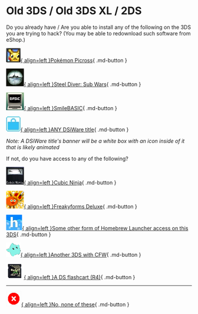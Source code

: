 # Old 3DS / Old 3DS XL / 2DS

Do you already have / Are you able to install any of the following on the 3DS you are trying to hack? (You may be able to redownload such software from eShop.)

[![Image](/images/seventeen/picross.jpg){ align=left }Pokémon Picross](/seventeen/pichaxx){ .md-button }

[![Image](/images/seventeen/steel_icon.png){ align=left }Steel Diver: Sub Wars](/seventeen/steelhax){ .md-button }

[![Image](/images/seventeen/smile_icon.png){ align=left }SmileBASIC](/seventeen/smilehax){ .md-button }

[![Image](/images/seventeen/dsi.jpg){ align=left }ANY DSiWare title](/seventeen/dsiware){ .md-button }

*Note: A DSiWare title's banner will be a white box with an icon inside of it that is likely animated*

If not, do you have access to any of the following?

[![Image](/images/seventeen/cn_icon.png){ align=left }Cubic Ninja](/seventeen/ninjhax){ .md-button }

[![Image](/images/seventeen/freaky_icon.png){ align=left }Freakyforms Deluxe](/seventeen/freakyforms){ .md-button }

[![Image](/images/seventeen/hbl.jpg){ align=left }Some other form of Homebrew Launcher access on this 3DS](/seventeen/hbl){ .md-button }

[![Image](/images/seventeen/cfw.png){ align=left }Another 3DS with CFW](/seventeen/kartdlphax){ .md-button }

[![Image](/images/seventeen/r4.jpg){ align=left }A DS flashcart (R4)](/seventeen/ntrboot){ .md-button }

---

[![Image](/images/seventeen/x.png){ align=left }No, none of these](/seventeen/failure){ .md-button }